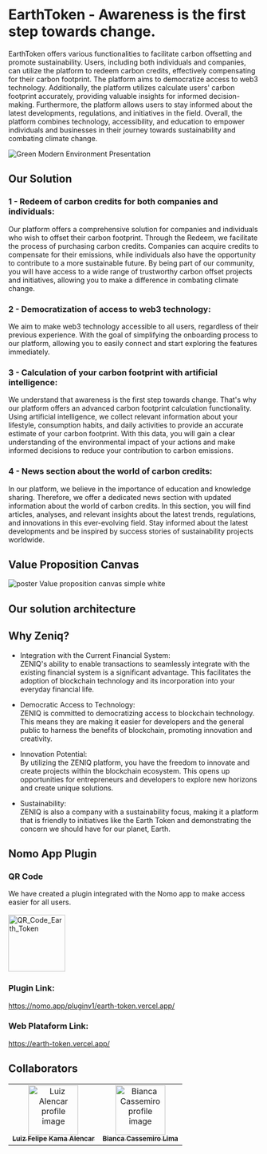 # EarthToken - Awareness is the first step towards change.
EarthToken offers various functionalities to facilitate carbon offsetting and promote sustainability. Users, including both individuals and companies, can utilize the platform to redeem carbon credits, effectively compensating for their carbon footprint. The platform aims to democratize access to web3 technology. Additionally, the platform utilizes calculate users' carbon footprint accurately, providing valuable insights for informed decision-making. Furthermore, the platform allows users to stay informed about the latest developments, regulations, and initiatives in the field. Overall, the platform combines technology, accessibility, and education to empower individuals and businesses in their journey towards sustainability and combating climate change.

![Green Modern Environment Presentation](https://github.com/Alenkassemiro/EarthToken/assets/99203402/c33b3f10-4721-41b9-88a6-e4cc4460b025)

## Our Solution

### 1 - Redeem of carbon credits for both companies and individuals:
Our platform offers a comprehensive solution for companies and individuals who wish to offset their carbon footprint. Through the Redeem, we facilitate the process of purchasing carbon credits. Companies can acquire credits to compensate for their emissions, while individuals also have the opportunity to contribute to a more sustainable future. By being part of our community, you will have access to a wide range of trustworthy carbon offset projects and initiatives, allowing you to make a difference in combating climate change.

### 2 - Democratization of access to web3 technology:
We aim to make web3 technology accessible to all users, regardless of their previous experience. With the goal of simplifying the onboarding process to our platform, allowing you to easily connect and start exploring the features immediately. 

### 3 - Calculation of your carbon footprint with artificial intelligence:
We understand that awareness is the first step towards change. That's why our platform offers an advanced carbon footprint calculation functionality. Using artificial intelligence, we collect relevant information about your lifestyle, consumption habits, and daily activities to provide an accurate estimate of your carbon footprint. With this data, you will gain a clear understanding of the environmental impact of your actions and make informed decisions to reduce your contribution to carbon emissions.

### 4 - News section about the world of carbon credits:
In our platform, we believe in the importance of education and knowledge sharing. Therefore, we offer a dedicated news section with updated information about the world of carbon credits. In this section, you will find articles, analyses, and relevant insights about the latest trends, regulations, and innovations in this ever-evolving field. Stay informed about the latest developments and be inspired by success stories of sustainability projects worldwide.

## Value Proposition Canvas
![poster Value proposition canvas simple white](https://github.com/Alenkassemiro/EarthToken/assets/99203402/524b2c07-76f5-45be-9156-a209801183d3)

## Our solution architecture

## Why Zeniq?

- Integration with the Current Financial System: </br>
ZENIQ's ability to enable transactions to seamlessly integrate with the existing financial system is a significant advantage. This facilitates the adoption of blockchain technology and its incorporation into your everyday financial life.

- Democratic Access to Technology: </br>
ZENIQ is committed to democratizing access to blockchain technology. This means they are making it easier for developers and the general public to harness the benefits of blockchain, promoting innovation and creativity.

- Innovation Potential:</br>
By utilizing the ZENIQ platform, you have the freedom to innovate and create projects within the blockchain ecosystem. This opens up opportunities for entrepreneurs and developers to explore new horizons and create unique solutions.

- Sustainability:</br>
ZENIQ is also a company with a sustainability focus, making it a platform that is friendly to initiatives like the Earth Token and demonstrating the concern we should have for our planet, Earth.
## Nomo App Plugin

### QR Code

We have created a plugin integrated with the Nomo app to make access easier for all users.</br>
</br>
<img width="114" alt="QR_Code_Earth_Token" src="https://github.com/Alenkassemiro/Earth-Token-Zeniq/assets/68920578/523683ea-8077-4214-8a7f-6e82472c447b">

### Plugin Link:

https://nomo.app/pluginv1/earth-token.vercel.app/

### Web Plataform Link:

https://earth-token.vercel.app/

## Collaborators 
<table>
  <tr>
    <td align="center">
      <a href="https://www.linkedin.com/in/luiz-k-alencar/">
        <img src="https://media.licdn.com/dms/image/D4D03AQHLXhFoPyYpXA/profile-displayphoto-shrink_400_400/0/1692295231795?e=1700697600&v=beta&t=7oE8SzzvOZG25jxTwLj9ljIZxzi8_5L0FxBhSdrMO4M" width="100px;" alt="Luiz Alencar profile image"/><br>
        <sub>
          <b>Luiz Felipe Kama Alencar</b>
        </sub>
      </a>
    </td>
    <td align="center">
      <a href="https://www.linkedin.com/in/bianca-cassemiro/">
        <img src="https://media.licdn.com/dms/image/D4D03AQG65UjrNcmIow/profile-displayphoto-shrink_800_800/0/1692360937315?e=1700697600&v=beta&t=r3cE7JcQZeoDaczA5rs8PKE2Bc_BFBJHflbKpySvO4Q" width="100px;" alt="Bianca Cassemiro profile image"/><br>
        <sub>
          <b>Bianca Cassemiro Lima</b>
        </sub>
      </a>
    </td>
  </tr>
</table>
